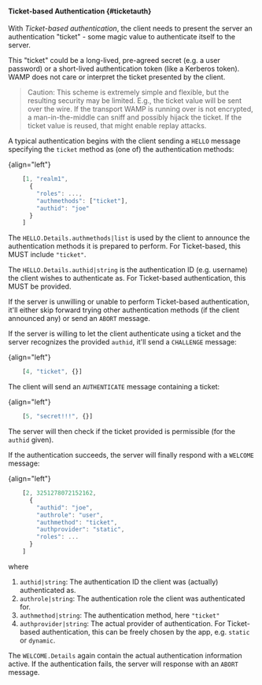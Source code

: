 #### Ticket-based Authentication {#ticketauth}

With *Ticket-based authentication*, the client needs to present the server an authentication "ticket" - some magic value to authenticate itself to the server.

This "ticket" could be a long-lived, pre-agreed secret (e.g. a user password) or a short-lived authentication token (like a Kerberos token). WAMP does not care or interpret the ticket presented by the client.

> Caution: This scheme is extremely simple and flexible, but the resulting security may be limited. E.g., the ticket value will be sent over the wire. If the transport WAMP is running over is not encrypted, a man-in-the-middle can sniff and possibly hijack the ticket. If the ticket value is reused, that might enable replay attacks.
>

A typical authentication begins with the client sending a `HELLO` message specifying the `ticket` method as (one of) the authentication methods:

{align="left"}
```javascript
    [1, "realm1",
      {
        "roles": ...,
        "authmethods": ["ticket"],
        "authid": "joe"
      }
    ]
```

The `HELLO.Details.authmethods|list` is used by the client to announce the authentication methods it is prepared to perform. For Ticket-based, this MUST include `"ticket"`.

The `HELLO.Details.authid|string` is the authentication ID (e.g. username) the client wishes to authenticate as. For Ticket-based authentication, this MUST be provided.

If the server is unwilling or unable to perform Ticket-based authentication, it'll either skip forward trying other authentication methods (if the client announced any) or send an `ABORT` message.

If the server is willing to let the client authenticate using a ticket and the server recognizes the provided `authid`, it'll send a `CHALLENGE` message:

{align="left"}
```javascript
    [4, "ticket", {}]
```

The client will send an `AUTHENTICATE` message containing a ticket:

{align="left"}
```javascript
    [5, "secret!!!", {}]
```

The server will then check if the ticket provided is permissible (for the `authid` given).

If the authentication succeeds, the server will finally respond with a `WELCOME` message:

{align="left"}
```javascript
    [2, 3251278072152162,
      {
        "authid": "joe",
        "authrole": "user",
        "authmethod": "ticket",
        "authprovider": "static",
        "roles": ...
      }
    ]
```

where

1. `authid|string`: The authentication ID the client was (actually) authenticated as.
2. `authrole|string`: The authentication role the client was authenticated for.
3. `authmethod|string`: The authentication method, here `"ticket"`
4. `authprovider|string`: The actual provider of authentication. For Ticket-based authentication, this can be freely chosen by the app, e.g. `static` or `dynamic`.

The `WELCOME.Details` again contain the actual authentication information active. If the authentication fails, the server will response with an `ABORT` message.
